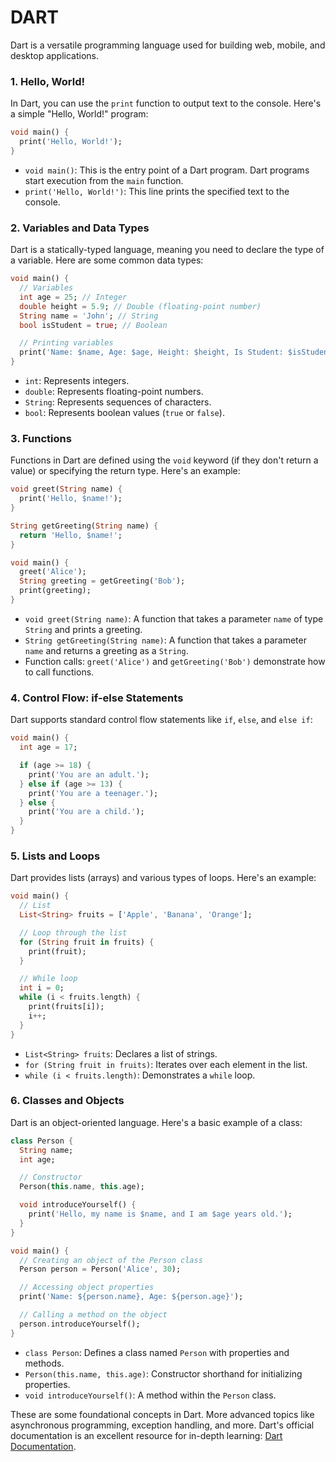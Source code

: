 # DART

Dart is a versatile programming language used for building web, mobile, and desktop applications. 

### 1. **Hello, World!**

In Dart, you can use the `print` function to output text to the console. Here's a simple "Hello, World!" program:

```dart
void main() {
  print('Hello, World!');
}
```

- `void main()`: This is the entry point of a Dart program. Dart programs start execution from the `main` function.
- `print('Hello, World!')`: This line prints the specified text to the console.

### 2. **Variables and Data Types**

Dart is a statically-typed language, meaning you need to declare the type of a variable. Here are some common data types:

```dart
void main() {
  // Variables
  int age = 25; // Integer
  double height = 5.9; // Double (floating-point number)
  String name = 'John'; // String
  bool isStudent = true; // Boolean

  // Printing variables
  print('Name: $name, Age: $age, Height: $height, Is Student: $isStudent');
}
```

- `int`: Represents integers.
- `double`: Represents floating-point numbers.
- `String`: Represents sequences of characters.
- `bool`: Represents boolean values (`true` or `false`).

### 3. **Functions**

Functions in Dart are defined using the `void` keyword (if they don't return a value) or specifying the return type. Here's an example:

```dart
void greet(String name) {
  print('Hello, $name!');
}

String getGreeting(String name) {
  return 'Hello, $name!';
}

void main() {
  greet('Alice');
  String greeting = getGreeting('Bob');
  print(greeting);
}
```

- `void greet(String name)`: A function that takes a parameter `name` of type `String` and prints a greeting.
- `String getGreeting(String name)`: A function that takes a parameter `name` and returns a greeting as a `String`.
- Function calls: `greet('Alice')` and `getGreeting('Bob')` demonstrate how to call functions.

### 4. **Control Flow: if-else Statements**

Dart supports standard control flow statements like `if`, `else`, and `else if`:

```dart
void main() {
  int age = 17;

  if (age >= 18) {
    print('You are an adult.');
  } else if (age >= 13) {
    print('You are a teenager.');
  } else {
    print('You are a child.');
  }
}
```

### 5. **Lists and Loops**

Dart provides lists (arrays) and various types of loops. Here's an example:

```dart
void main() {
  // List
  List<String> fruits = ['Apple', 'Banana', 'Orange'];

  // Loop through the list
  for (String fruit in fruits) {
    print(fruit);
  }

  // While loop
  int i = 0;
  while (i < fruits.length) {
    print(fruits[i]);
    i++;
  }
}
```

- `List<String> fruits`: Declares a list of strings.
- `for (String fruit in fruits)`: Iterates over each element in the list.
- `while (i < fruits.length)`: Demonstrates a `while` loop.

### 6. **Classes and Objects**

Dart is an object-oriented language. Here's a basic example of a class:

```dart
class Person {
  String name;
  int age;

  // Constructor
  Person(this.name, this.age);

  void introduceYourself() {
    print('Hello, my name is $name, and I am $age years old.');
  }
}

void main() {
  // Creating an object of the Person class
  Person person = Person('Alice', 30);

  // Accessing object properties
  print('Name: ${person.name}, Age: ${person.age}');

  // Calling a method on the object
  person.introduceYourself();
}
```

- `class Person`: Defines a class named `Person` with properties and methods.
- `Person(this.name, this.age)`: Constructor shorthand for initializing properties.
- `void introduceYourself()`: A method within the `Person` class.

These are some foundational concepts in Dart. More advanced topics like asynchronous programming, exception handling, and more. Dart's official documentation is an excellent resource for in-depth learning: [Dart Documentation](https://dart.dev/guides).

